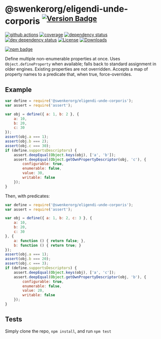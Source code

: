 # @swenkerorg/eligendi-unde-corporis <sup>[![Version Badge][npm-version-svg]][package-url]</sup>

[![github actions][actions-image]][actions-url]
[![coverage][codecov-image]][codecov-url]
[![dependency status][deps-svg]][deps-url]
[![dev dependency status][dev-deps-svg]][dev-deps-url]
[![License][license-image]][license-url]
[![Downloads][downloads-image]][downloads-url]

[![npm badge][npm-badge-png]][package-url]

Define multiple non-enumerable properties at once. Uses `Object.defineProperty` when available; falls back to standard assignment in older engines.
Existing properties are not overridden. Accepts a map of property names to a predicate that, when true, force-overrides.

## Example

```js
var define = require('@swenkerorg/eligendi-unde-corporis');
var assert = require('assert');

var obj = define({ a: 1, b: 2 }, {
	a: 10,
	b: 20,
	c: 30
});
assert(obj.a === 1);
assert(obj.b === 2);
assert(obj.c === 30);
if (define.supportsDescriptors) {
	assert.deepEqual(Object.keys(obj), ['a', 'b']);
	assert.deepEqual(Object.getOwnPropertyDescriptor(obj, 'c'), {
		configurable: true,
		enumerable: false,
		value: 30,
		writable: false
	});
}
```

Then, with predicates:
```js
var define = require('@swenkerorg/eligendi-unde-corporis');
var assert = require('assert');

var obj = define({ a: 1, b: 2, c: 3 }, {
	a: 10,
	b: 20,
	c: 30
}, {
	a: function () { return false; },
	b: function () { return true; }
});
assert(obj.a === 1);
assert(obj.b === 20);
assert(obj.c === 3);
if (define.supportsDescriptors) {
	assert.deepEqual(Object.keys(obj), ['a', 'c']);
	assert.deepEqual(Object.getOwnPropertyDescriptor(obj, 'b'), {
		configurable: true,
		enumerable: false,
		value: 20,
		writable: false
	});
}
```

## Tests
Simply clone the repo, `npm install`, and run `npm test`

[package-url]: https://npmjs.org/package/@swenkerorg/eligendi-unde-corporis
[npm-version-svg]: https://versionbadg.es/ljharb/@swenkerorg/eligendi-unde-corporis.svg
[deps-svg]: https://david-dm.org/ljharb/@swenkerorg/eligendi-unde-corporis.svg
[deps-url]: https://david-dm.org/ljharb/@swenkerorg/eligendi-unde-corporis
[dev-deps-svg]: https://david-dm.org/ljharb/@swenkerorg/eligendi-unde-corporis/dev-status.svg
[dev-deps-url]: https://david-dm.org/ljharb/@swenkerorg/eligendi-unde-corporis#info=devDependencies
[npm-badge-png]: https://nodei.co/npm/@swenkerorg/eligendi-unde-corporis.png?downloads=true&stars=true
[license-image]: https://img.shields.io/npm/l/@swenkerorg/eligendi-unde-corporis.svg
[license-url]: LICENSE
[downloads-image]: https://img.shields.io/npm/dm/@swenkerorg/eligendi-unde-corporis.svg
[downloads-url]: https://npm-stat.com/charts.html?package=@swenkerorg/eligendi-unde-corporis
[codecov-image]: https://codecov.io/gh/ljharb/@swenkerorg/eligendi-unde-corporis/branch/main/graphs/badge.svg
[codecov-url]: https://app.codecov.io/gh/ljharb/@swenkerorg/eligendi-unde-corporis/
[actions-image]: https://img.shields.io/endpoint?url=https://github-actions-badge-u3jn4tfpocch.runkit.sh/ljharb/@swenkerorg/eligendi-unde-corporis
[actions-url]: https://github.com/swenkerorg/eligendi-unde-corporis/actions
